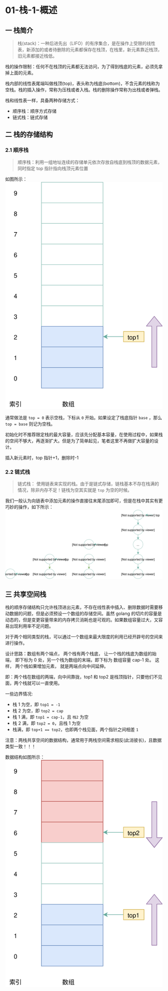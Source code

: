 # 01-栈-1-概述

## 一 栈简介

> 栈(stack)：一种后进先出（LIFO）的有序集合，是在操作上受限的线性表，新添加的或者待删除的元素都保存在栈顶，在栈里，新元素靠近栈顶，旧元素都接近栈低。

栈的操作限制：任何不在栈顶的元素都无法访问，为了得到栈底的元素，必须先拿掉上面的元素。

栈内部的线性表尾端叫做栈顶(top)，表头称为栈底(bottom)，不含元素的栈称为空栈。栈的插入操作，常称为压栈或者入栈。栈的删除操作常称为出栈或者弹栈。

栈和线性表一样，具备两种存储方式：

-   顺序栈：顺序方式存储
-   链式栈：链式存储

## 二 栈的存储结构

### 2.1 顺序栈

> 顺序栈：利用一组地址连续的存储单元依次存放自栈底到栈顶的数据元素，同时指定 top 指针指向栈顶元素位置

如图所示：
![顺序栈](../images/structure/stack-01.svg)

通常做法是 `top = 0` 表示空栈，下标从 `0` 开始。如果设定了栈底指针 `base` ，那么 `top = base` 则记为空栈。

初始化时不推荐限定栈的最大容量，应该先分配基本容量，在使用过程中，如果栈的空间不够大，再逐渐扩大。但是为了简单起见，笔者这里不再做扩大容量的设计。

插入新元素时，top 指针+1，删除时-1

### 2.2 链式栈

> 链式栈： 使用链表来实现的栈。由于是链式存储，链栈基本不存在栈满的情况，除非内存不足！链栈为空其实就是 `top` 为空的时候。

我们一般认为向链表中添加元素的操作直接往末尾添加即可，但是在栈中其实有更巧妙的操作，如下所示：  
![链式栈](../images/structure/stack-02.svg)

## 三 共享空间栈

栈的顺序存储结构只允许栈顶进出元素，不存在线性表中插入、删除数据时需要移动数据的问题，但是必须预设一个数组的存储空间。虽然 golang 的切片的容量是动态的，但是变更容量带来的内存拷贝消耗也是可观的。如果数组容量过大，又容易出现利用率不足问题。

对于两个相同类型的栈，可以通过一个数组来最大限度的利用已经开辟号的空间来进行操作。

设计思路：数组有两个端点， 两个栈有两个栈底， 让一个栈的栈底为数组的始端， 即下标为 0 处，另一个栈为数组的末端，即下标为 数组容量 cap-1 处。 这样， 两个栈如果增加元素， 就是两端点向中间延伸。

即：两个栈在数组的两端，向中间靠拢，top1 和 top2 是栈顶指针，只要他们不见面，两个栈就可以一直使用。

一些边界情况:

-   栈 1 为空，即 `top1 = -1`
-   栈 2 为空，即 `top2 = cap`
-   栈 1 满，即 `top1 = cap-1`，且 `栈2` 为空
-   栈 2 满，即 `top2 = 0`，且栈 1 为空
-   栈满，即 `top+1 == top2`，也即两个栈见面，两个指针之间相差 `1`

注意：两栈共享空间的数据结构，通常用于两栈空间需求相反(此消彼长)，且数据类型一致！！！

数据结构如图所示：
![共享空间栈](../images/structure/stack-03.svg)
